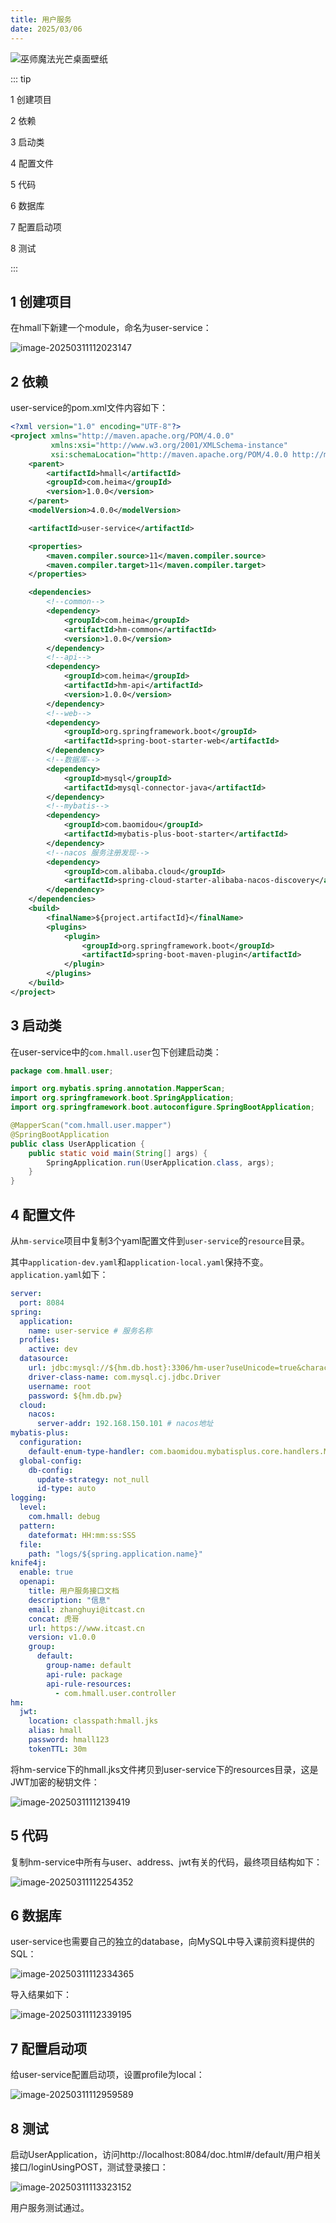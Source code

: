 ```yaml
---
title: 用户服务
date: 2025/03/06
---
```


![巫师魔法光芒桌面壁纸](https://bizhi1.com/wp-content/uploads/2024/12/wizard-magic-glow-desktop-wallpaper-4k.jpg)

::: tip

1 创建项目

2 依赖

3 启动类

4 配置文件

5 代码

6 数据库

7 配置启动项

8 测试

:::

## 1 创建项目

在hmall下新建一个module，命名为user-service：

![image-20250311112023147](images/1-Microservices/image-20250311112023147.png)





## 2 依赖

user-service的pom.xml文件内容如下：

```xml
<?xml version="1.0" encoding="UTF-8"?>
<project xmlns="http://maven.apache.org/POM/4.0.0"
         xmlns:xsi="http://www.w3.org/2001/XMLSchema-instance"
         xsi:schemaLocation="http://maven.apache.org/POM/4.0.0 http://maven.apache.org/xsd/maven-4.0.0.xsd">
    <parent>
        <artifactId>hmall</artifactId>
        <groupId>com.heima</groupId>
        <version>1.0.0</version>
    </parent>
    <modelVersion>4.0.0</modelVersion>

    <artifactId>user-service</artifactId>

    <properties>
        <maven.compiler.source>11</maven.compiler.source>
        <maven.compiler.target>11</maven.compiler.target>
    </properties>

    <dependencies>
        <!--common-->
        <dependency>
            <groupId>com.heima</groupId>
            <artifactId>hm-common</artifactId>
            <version>1.0.0</version>
        </dependency>
        <!--api-->
        <dependency>
            <groupId>com.heima</groupId>
            <artifactId>hm-api</artifactId>
            <version>1.0.0</version>
        </dependency>
        <!--web-->
        <dependency>
            <groupId>org.springframework.boot</groupId>
            <artifactId>spring-boot-starter-web</artifactId>
        </dependency>
        <!--数据库-->
        <dependency>
            <groupId>mysql</groupId>
            <artifactId>mysql-connector-java</artifactId>
        </dependency>
        <!--mybatis-->
        <dependency>
            <groupId>com.baomidou</groupId>
            <artifactId>mybatis-plus-boot-starter</artifactId>
        </dependency>
        <!--nacos 服务注册发现-->
        <dependency>
            <groupId>com.alibaba.cloud</groupId>
            <artifactId>spring-cloud-starter-alibaba-nacos-discovery</artifactId>
        </dependency>
    </dependencies>
    <build>
        <finalName>${project.artifactId}</finalName>
        <plugins>
            <plugin>
                <groupId>org.springframework.boot</groupId>
                <artifactId>spring-boot-maven-plugin</artifactId>
            </plugin>
        </plugins>
    </build>
</project>
```





## 3 启动类

在user-service中的`com.hmall.user`包下创建启动类：

```java
package com.hmall.user;

import org.mybatis.spring.annotation.MapperScan;
import org.springframework.boot.SpringApplication;
import org.springframework.boot.autoconfigure.SpringBootApplication;

@MapperScan("com.hmall.user.mapper")
@SpringBootApplication
public class UserApplication {
    public static void main(String[] args) {
        SpringApplication.run(UserApplication.class, args);
    }
}
```





## 4 配置文件

从`hm-service`项目中复制3个yaml配置文件到`user-service`的`resource`目录。

其中`application-dev.yaml`和`application-local.yaml`保持不变。`application.yaml`如下：

```yaml
server:
  port: 8084
spring:
  application:
    name: user-service # 服务名称
  profiles:
    active: dev
  datasource:
    url: jdbc:mysql://${hm.db.host}:3306/hm-user?useUnicode=true&characterEncoding=UTF-8&autoReconnect=true&serverTimezone=Asia/Shanghai
    driver-class-name: com.mysql.cj.jdbc.Driver
    username: root
    password: ${hm.db.pw}
  cloud:
    nacos:
      server-addr: 192.168.150.101 # nacos地址
mybatis-plus:
  configuration:
    default-enum-type-handler: com.baomidou.mybatisplus.core.handlers.MybatisEnumTypeHandler
  global-config:
    db-config:
      update-strategy: not_null
      id-type: auto
logging:
  level:
    com.hmall: debug
  pattern:
    dateformat: HH:mm:ss:SSS
  file:
    path: "logs/${spring.application.name}"
knife4j:
  enable: true
  openapi:
    title: 用户服务接口文档
    description: "信息"
    email: zhanghuyi@itcast.cn
    concat: 虎哥
    url: https://www.itcast.cn
    version: v1.0.0
    group:
      default:
        group-name: default
        api-rule: package
        api-rule-resources:
          - com.hmall.user.controller
hm:
  jwt:
    location: classpath:hmall.jks
    alias: hmall
    password: hmall123
    tokenTTL: 30m
```

将hm-service下的hmall.jks文件拷贝到user-service下的resources目录，这是JWT加密的秘钥文件：

![image-20250311112139419](images/1-Microservices/image-20250311112139419.png)





## 5 代码

复制hm-service中所有与user、address、jwt有关的代码，最终项目结构如下：

![image-20250311112254352](images/1-Microservices/image-20250311112254352.png)





## 6 数据库

user-service也需要自己的独立的database，向MySQL中导入课前资料提供的SQL：

![image-20250311112334365](images/1-Microservices/image-20250311112334365.png)

导入结果如下：

![image-20250311112339195](images/1-Microservices/image-20250311112339195.png)





## 7 配置启动项

给user-service配置启动项，设置profile为local：

![image-20250311112959589](images/1-Microservices/image-20250311112959589.png)



## 8 测试

启动UserApplication，访问http://localhost:8084/doc.html#/default/用户相关接口/loginUsingPOST，测试登录接口：

![image-20250311113323152](images/1-Microservices/image-20250311113323152.png)

用户服务测试通过。